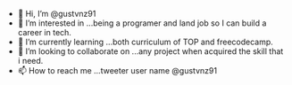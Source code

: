 - 👋 Hi, I’m @gustvnz91
- 👀 I’m interested in ...being a programer and land job so I can build a career in tech.
- 🌱 I’m currently learning ...both curriculum of TOP and freecodecamp.
- 💞️ I’m looking to collaborate on ...any project when acquired the skill that i need. 
- 📫 How to reach me ...tweeter user name @gustvnz91

<!---
gustvnz91/gustvnz91 is a ✨ special ✨ repository because its `README.md` (this file) appears on your GitHub profile.
You can click the Preview link to take a look at your changes.
--->
